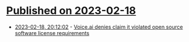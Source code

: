 # [Published on 2023-02-18](index.md)

* [2023-02-18, 20:12:02](https://news.ycombinator.com/item?id=34850571) - [Voice.ai denies claim it violated open source software license requirements](https://www.theregister.com/2023/02/08/voiceai_open_source/)
